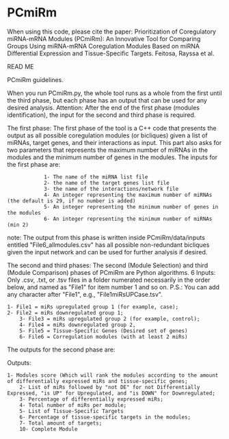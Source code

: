 # PCmiRm
When using this code, please cite the paper: Prioritization of Coregulatory miRNA-mRNA Modules (PCmiRm): An Innovative Tool for Comparing Groups Using miRNA-mRNA Coregulation Modules Based on miRNA Differential Expression and Tissue-Specific Targets.  Feitosa, Rayssa et al.


READ ME

PCmiRm guidelines.

When you run PCmiRm.py, the whole tool runs as a whole from the first until the third phase, but each phase has an output that can be used for any desired analysis.
Attention: After the end of the first phase (modules identification), the input for the second and third phase is required.

The first phase:
The first phase of the tool is a C++ code that presents the output as all possible coregulation modules (or bicliques) given a list of miRNAs, target genes, and their interactions as input. This part also asks for two parameters that represents the maximum number of miRNAs in the modules and the minimum number of genes in the modules.
The inputs for the first phase are: 

				1- The name of the miRNA list file
				2- the name of the target genes list file
				3- the name of the interactions/network file
				4- An integer representing the maximum number of miRNAs (the default is 29, if no number is added)
				5- An integer representing the minimum number of genes in the modules
				6- An integer representing the minimum number of miRNAs (min 2)

note: The output from this phase is written inside PCmiRm/data/inputs entitled "File6_allmodules.csv" has all possible non-redundant bicliques given the input network and can be used for further analysis if desired.

The second and third phases:
The second (Module Selection) and third (Module Comparison) phases of PCmiRm are Python algorithms.
6 Inputs: Only .csv, .txt, or .tsv files in a folder numerated necessarily in the order below, and named as "File1" for item number 1 and so on. P.S.: You can add any character after "File1", e.g., "File1miRsUPCase.tsv".

	1- File1 = miRs upregulated group 1 (for example, case);
	2- File2 = miRs downregulated group 1;
        3- File3 = miRs upregulated group 2 (for example, control);
        4- File4 = miRs downregulated group 2,
        5- File5 = Tissue-Specific Genes (Desired set of genes)
        6- File6 = Corregulation modules (with at least 2 miRs)


The outputs for the second phase are:

Outputs: 

	1- Modules score (Which will rank the modules according to the amount of differentially expressed miRs and tissue-specific genes;
        2- List of miRs followed by "not DE" for not Differentially Expressed, "is UP" for Upregulated, and "is DOWN" for Downregulated;
        3- Percentage of differentially expressed miRs; 
        4- Total number of miRs per module;
        5- List of Tissue-Specific Targets
        6- Percentage of tissue-specific targets in the modules;
        7- Total amount of targets;
        10- Complete Module


